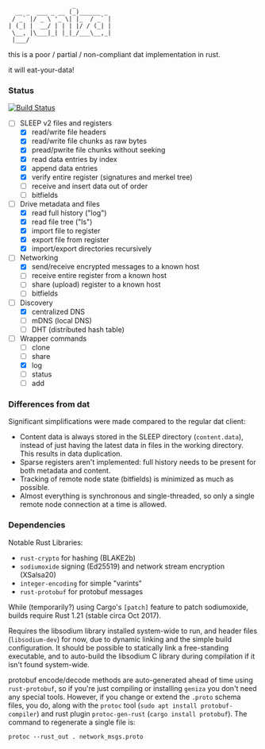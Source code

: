 
                      _          
      __ _  ___ _ __ (_)______ _ 
     / _` |/ _ \ '_ \| |_  / _` |
    | (_| |  __/ | | | |/ / (_| |
     \__, |\___|_| |_|_/___\__,_|
     |___/                       


this is a poor / partial / non-compliant dat implementation in rust.

it will eat-your-data!

### Status

[![Build Status](https://travis-ci.org/bnewbold/geniza.svg?branch=master)](https://travis-ci.org/bnewbold/geniza)

- [ ] SLEEP v2 files and registers
    - [x] read/write file headers
    - [x] read/write file chunks as raw bytes
    - [x] pread/pwrite file chunks without seeking
    - [x] read data entries by index
    - [x] append data entries
    - [x] verify entire register (signatures and merkel tree)
    - [ ] receive and insert data out of order
    - [ ] bitfields
- [ ] Drive metadata and files
    - [x] read full history ("log")
    - [x] read file tree ("ls")
    - [x] import file to register
    - [x] export file from register
    - [x] import/export directories recursively
- [ ] Networking
    - [x] send/receive encrypted messages to a known host
    - [ ] receive entire register from a known host
    - [ ] share (upload) register to a known host
    - [ ] bitfields
- [ ] Discovery
    - [x] centralized DNS
    - [ ] mDNS (local DNS)
    - [ ] DHT (distributed hash table)
- [ ] Wrapper commands
    - [ ] clone
    - [ ] share
    - [x] log
    - [ ] status
    - [ ] add

### Differences from dat

Significant simplifications were made compared to the regular dat client:

- Content data is always stored in the SLEEP directory (`content.data`),
  instead of just having the latest data in files in the working directory.
  This results in data duplication.
- Sparse registers aren't implemented: full history needs to be present for
  both metadata and content.
- Tracking of remote node state (bitfields) is minimized as much as possible.
- Almost everything is synchronous and single-threaded, so only a single remote
  node connection at a time is allowed.

### Dependencies

Notable Rust Libraries:
- `rust-crypto` for hashing (BLAKE2b)
- `sodiumoxide` signing (Ed25519) and network stream encryption (XSalsa20)
- `integer-encoding` for simple "varints"
- `rust-protobuf` for protobuf messages

While (temporarily?) using Cargo's `[patch]` feature to patch sodiumoxide,
builds require Rust 1.21 (stable circa Oct 2017).

Requires the libsodium library installed system-wide to run, and header files
(`libsodium-dev`) for now, due to dynamic linking and the simple build
configuration. It should be possible to statically link a free-standing
executable, and to auto-build the libsodium C library during compilation if it
isn't found system-wide.

protobuf encode/decode methods are auto-generated ahead of time using
`rust-protobuf`, so if you're just compiling or installing `geniza` you don't
need any special tools. However, if you change or extend the `.proto` schema
files, you do, along with the `protoc` tool (`sudo apt install
protobuf-compiler`) and rust plugin `protoc-gen-rust` (`cargo install
protobuf`). The command to regenerate a single file is:

    protoc --rust_out . network_msgs.proto
